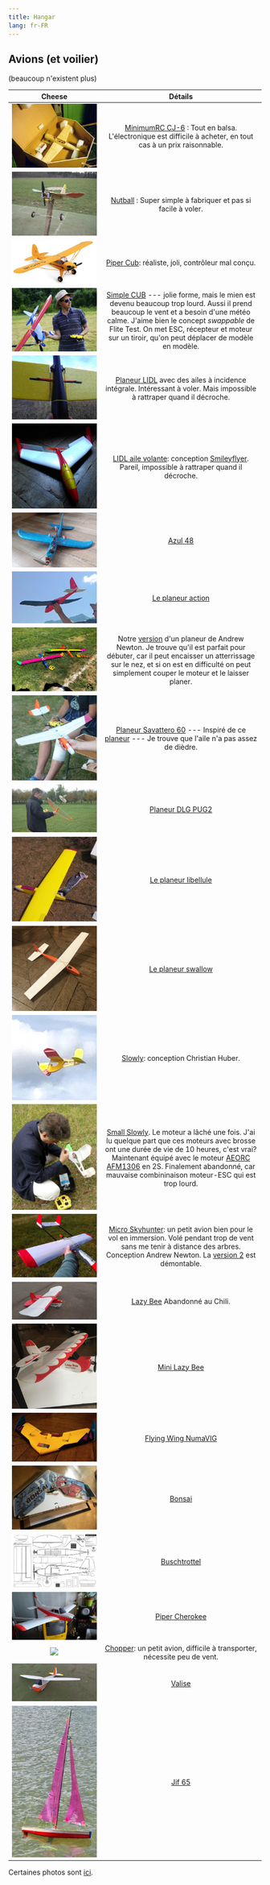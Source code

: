 ```yaml
---
title: Hangar
lang: fr-FR
---
```


## Avions (et voilier)

(beaucoup n'existent plus)

Cheese                  |  Détails
:-------------------------:|:-------------------------:
![](CJ6.JPG)  |  [MinimumRC CJ-6](https://fr.aliexpress.com/item/32826439827.html) : Tout en balsa. L'électronique est difficile à acheter, en tout cas à un prix raisonnable.  
![](nutball/nutball.JPG) | [Nutball](nutball) : Super simple à fabriquer et pas si facile à voler.
![](g-ncub/g-ncub.jpg) | [Piper Cub](g-ncub/): réaliste, joli, contrôleur mal conçu. 
![](flite-test-cub.jpg) |  [Simple CUB](https://www.flitetest.com/articles/diy-ft-simple-cub-build) --- jolie forme, mais le mien est devenu beaucoup trop lourd. Aussi il prend beaucoup le vent et a besoin d'une météo calme.  J'aime bien le concept *swappable* de Flite Test. On met ESC, récepteur et moteur sur un tiroir, qu'on peut déplacer de modèle en modèle. 
![](lidl-inc-int.jpg) | [Planeur LIDL](LIDL-pitcherons) avec des ailes à incidence intégrale. Intéressant à voler. Mais impossible à rattraper quand il décroche.
![](icon_lidl_aile.jpg) | [LIDL aile volante](https://photos.app.goo.gl/ysvFdg6jxGsQ5peB7): conception [Smileyflyer](https://www.youtube.com/watch?v=cc494kIiwVI&t=432s). Pareil, impossible à rattraper quand il décroche.
![](azul48/azul48.jpg) | [Azul 48](azul48/) 
![](action.png) | [Le planeur action](action/) 
![](a_newton_pusher/newton_pusher_freres.jpg) | Notre [version](a_newton_pusher/) d'un planeur de Andrew Newton.  Je trouve qu'il est parfait pour débuter, car il peut encaisser un atterrissage sur le nez, et si on est en difficulté on peut simplement couper le moteur et le laisser planer.  
![](icon_savattero.jpg) | [Planeur Savattero 60](https://photos.app.goo.gl/FyKPBxDqGvVzvd3W8) --- Inspiré de ce [planeur](https://www.flitetest.com/articles/cheap-simple-foam-dlg-with-good-performance) --- Je trouve que l'aile n'a pas assez de dièdre. 
![](pug2/icone.JPG) | [Planeur DLG PUG2](pug2/)
![](libellule/libellule_montee.JPG) | [Le planeur libellule](libellule/)
![](swallow/swallow.JPG) | [Le planeur swallow](swallow/)
![](icon_slowly.jpg) | [Slowly](https://www.rcgroups.com/forums/showthread.php?1686460-Sowly-A-magnificent-Land-and-Lake-Build): conception Christian Huber. 
![](small_slowly/small_slowly.JPG) | [Small Slowly](small_slowly/).  Le moteur a lâché une fois. J'ai lu quelque part que ces moteurs avec brosse ont une durée de vie de 10 heures, c'est vrai?  Maintenant équipé avec le moteur [AEORC AFM1306](https://fr.aliexpress.com/item/32751100547.html) en 2S. Finalement abandonné, car mauvaise combininaison moteur-ESC qui est trop lourd. 
![](micro_sky_hunter/micro_sky_hunter.jpg) | [Micro Skyhunter](micro_sky_hunter/): un petit avion bien pour le vol en immersion.  Volé pendant trop de vent sans me tenir à distance des arbres.  Conception Andrew Newton. La [version 2](https://www.modelisme.com/forum/aero-construction/210904-micro-hunter-scratch-build.html) est démontable. 
![](lazy-bee/lazy-bee-2.jpg) | [Lazy Bee](lazy-bee/) Abandonné au Chili.
![](mini-lazy-bee/mini-lazy-bee.JPG) | [Mini Lazy Bee](mini-lazy-bee)
![](flying-wing-numavig/flying-wing-numavig-61.jpg) |[Flying Wing NumaVIG](flying-wing-numavig/)
![](bonsai/bonsai.JPG) | [Bonsai](bonsai/)
![](buschtrottel/buschtrottel.png) | [Buschtrottel](buschtrottel/) 
![](cherokee/cherokee.jpeg) | [Piper Cherokee](cherokee/)
![](chopper/chopper.jpg) | [Chopper](chopper/): un petit avion, difficile à transporter, nécessite peu de vent. 
![](valise/valise.jpg) |  [Valise](valise/) 
![](jif/jif.jpg) |  [Jif 65](jif/)

Certaines photos sont [ici](https://photos.app.goo.gl/TNx8DpYNiykMsnXA6).
